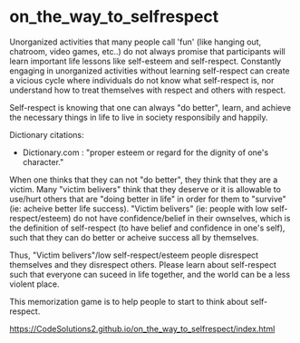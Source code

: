 # on_the_way_to_selfrespect

Unorganized activities that many people call 'fun' (like hanging out, chatroom, video games, etc..) do not always promise that participants will learn important life lessons like self-esteem and self-respect. Constantly engaging in unorganized activities without learning self-respect can create a vicious cycle where individuals do not know what self-respect is, nor understand how to treat themselves with respect and others with respect.

Self-respect is knowing that one can always "do better", learn, and achieve the necessary things in life to live in society responsibily and happily. 

Dictionary citations: 
  - Dictionary.com : "proper esteem or regard for the dignity of one's character."
  
When one thinks that they can not "do better", they think that they are a victim. Many "victim belivers" think that they deserve or it is allowable to use/hurt others that are "doing better in life" in order for them to "survive" (ie: acheive better life success). "Victim belivers" (ie: people with low self-respect/esteem) do not have confidence/belief in their ownselves, which is the definition of self-respect (to have belief and confidence in one's self), such that they can do better or acheive success all by themselves. 

Thus, "Victim belivers"/low self-respect/esteem people disrespect themselves and they disrespect others. Please learn about self-respect such that everyone can suceed in life together, and the world can be a less violent place.

This memorization game is to help people to start to think about self-respect.

https://CodeSolutions2.github.io/on_the_way_to_selfrespect/index.html
